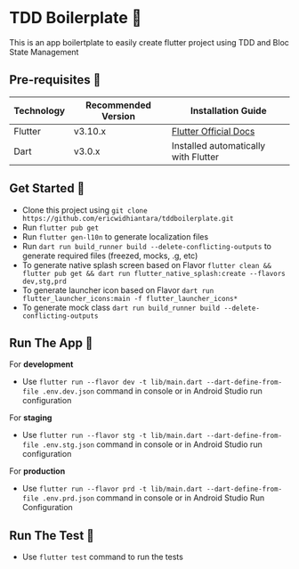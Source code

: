 <br>

# TDD Boilerplate 📱

This is an app boilertplate to easily create flutter project using TDD and Bloc State Management

## Pre-requisites 📐

| Technology | Recommended Version | Installation Guide                                                    |
|------------|---------------------|-----------------------------------------------------------------------|
| Flutter    | v3.10.x             | [Flutter Official Docs](https://flutter.dev/docs/get-started/install) |
| Dart       | v3.0.x              | Installed automatically with Flutter                                  |

## Get Started 🚀

- Clone this project using `git clone https://github.com/ericwidhiantara/tddboilerplate.git`
- Run `flutter pub get`
- Run `flutter gen-l10n` to generate localization files
- Run `dart run build_runner build --delete-conflicting-outputs` to generate required files
  (freezed, mocks, .g, etc)
- To generate native splash screen based on
  Flavor `flutter clean && flutter pub get && dart run flutter_native_splash:create --flavors dev,stg,prd`
- To generate launcher icon based on
  Flavor `dart run flutter_launcher_icons:main -f flutter_launcher_icons*`
- To generate mock class `dart run build_runner build --delete-conflicting-outputs`

## Run The App 🏃

For **development**

- Use `flutter run --flavor dev -t lib/main.dart --dart-define-from-file .env.dev.json` command in
  console or in Android Studio run configuration

For **staging**

- Use `flutter run --flavor stg -t lib/main.dart --dart-define-from-file .env.stg.json` command in
  console or in Android Studio run configuration

For **production**

- Use `flutter run --flavor prd -t lib/main.dart --dart-define-from-file .env.prd.json` command in
  console or in Android Studio Run Configuration

## Run The Test 🏃

- Use `flutter test` command to run the tests

<br>
